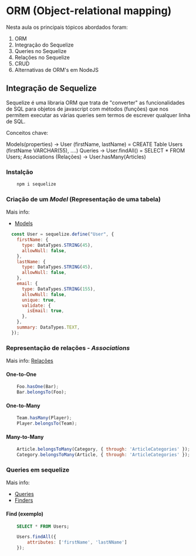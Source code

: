 # ORM (Object-relational mapping)

Nesta aula os principais tópicos abordados foram:
1. ORM
2. Integração do Sequelize
3. Queries no Sequelize
4. Relações no Sequelize
5. CRUD
6. Alternativas de ORM's em NodeJS

## Integração de Sequelize

Sequelize é uma libraria ORM que trata de "converter" as funcionalidades de SQL para objetos de javascript com métodos (funções) que nos permitem executar as várias queries sem termos de escrever qualquer linha de SQL.

Conceitos chave:

Models(properties) -> User (firstName, lastName) = CREATE Table Users (firstName VARCHAR(55), ....)
Queries -> User.findAll() = SELECT * FROM Users;
Associations (Relações) -> User.hasMany(Articles)

### Instalção

```bash
    npm i sequelize
```

### Criação de um *Model* (Representação de uma tabela)

Mais info:

- [Models](https://sequelize.org/docs/v6/core-concepts/model-basics/)

```js
  const User = sequelize.define("User", {
    firstName: {
      type: DataTypes.STRING(45),
      allowNull: false,
    },
    lastName: {
      type: DataTypes.STRING(45),
      allowNull: false,
    },
    email: {
      type: DataTypes.STRING(155),
      allowNull: false,
      unique: true,
      validate: {
        isEmail: true,
      },
    },
    summary: DataTypes.TEXT,
  });

```

### Representação de relações - *Associations*

Mais info: [Relações](https://sequelize.org/docs/v6/core-concepts/assocs/)

#### One-to-One

```js
    Foo.hasOne(Bar);
    Bar.belongsTo(Foo);
```

#### One-to-Many

```js
    Team.hasMany(Player);
    Player.belongsTo(Team);
```

#### Many-to-Many

```js
    Article.belongsToMany(Category, { through: 'ArticleCategories' });
    Category.belongsToMany(Article, { through: 'ArticleCategories' });
```

### Queries em sequelize

Mais info:

- [Queries](https://sequelize.org/docs/v6/core-concepts/model-querying-basics/)
- [Finders](https://sequelize.org/docs/v6/core-concepts/model-querying-finders/)

#### Find (exemplo)

```sql
    SELECT * FROM Users;
```

```js
    Users.findAll({
        attributes: ['firstName', 'lastNName']
    });
```
